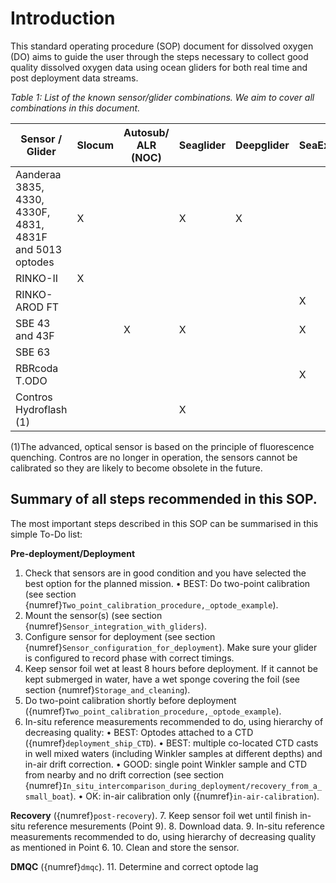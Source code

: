 # Introduction

This standard operating procedure (SOP) document for dissolved oxygen (DO) aims to guide the user through the steps necessary to collect good quality dissolved oxygen data using ocean gliders for both real time and post deployment data streams.

*Table 1: List of the known sensor/glider combinations. We aim to cover all combinations in this document.*

| Sensor / Glider  |  Slocum |  Autosub/ ALR (NOC) |  Seaglider | Deepglider  |  SeaExplorer |  Spray |  Information |
|---|---|---|---|---|---|---|---|
| Aanderaa 3835, 4330, 4330F, 4831, 4831F and 5013 optodes  | X |   | X | X |   |   | [Link](https://www.aanderaa.com/productsdetail.php?Oxygen-Optodes-2) |
| RINKO-II  | X |   |   |   |   |  | [Link](https://www.jfe-advantech.co.jp/eng/ocean/rinko/rinko22d.html) |
| RINKO- AROD FT  |   |   |   |   | X |   | [Link](https://www.jfe-advantech.co.jp/eng/ocean/rinko/rinko-ft.html) |
| SBE 43 and 43F  |   | X | X |   | X |   | [Link](https://www.seabird.com/sbe-43-dissolved-oxygen-sensor-with-titanium-housing-mcbh-connector-0-5-mil-profiling-membrane-standard-43-plenum/product?id=54627923854) |
| SBE 63  |   |   |   |   |   | X | [Link](https://www.seabird.com/oxygen-sensors/sbe-63-optical-dissolved-oxygen-sensor/family?productCategoryId=54627869933) |
|  RBRcoda T.ODO |   |   |   |   | X |   | [Link](https://rbr-global.com/products/sensors/rbrcoda-odo) |
|  Contros Hydroflash (1) |   |   | X |   |   |   | [Link](https://www.kongsberg.com/globalassets/maritime/km-products/product-documents/hydroflash-accurate-fast-and-versatile-oxygen-optode/Download) |

(1)The advanced, optical sensor is based on the principle of fluorescence quenching. Contros are no longer in operation, the sensors cannot be calibrated so they are likely to become obsolete in the future. 

## Summary of all steps recommended in this SOP.

The most important steps described in this SOP can be summarised in this simple To-Do list:  

**Pre-deployment/Deployment**
1. Check that sensors are in good condition and you have selected the best option for the planned mission.
    • BEST: Do two-point calibration (see section {numref}`Two_point_calibration_procedure,_optode_example`).
2. Mount the sensor(s) (see section {numref}`Sensor_integration_with_gliders`). 
3. Configure sensor for deployment (see section {numref}`Sensor_configuration_for_deployment`). Make sure your glider is configured to record phase with correct timings.
4. Keep sensor foil wet at least 8 hours before deployment. If it cannot be kept submerged in water, have a wet sponge covering the foil (see section {numref}`Storage_and_cleaning`).
5. Do two-point calibration shortly before deployment ({numref}`Two_point_calibration_procedure,_optode_example`).
6. In-situ reference measurements recommended to do, using hierarchy of decreasing quality:
    • BEST: Optodes attached to a CTD ({numref}`deployment_ship_CTD`).
    • BEST: multiple co-located CTD casts in well mixed waters (including Winkler samples at different depths) and in-air drift correction.
    • GOOD: single point Winkler sample and CTD from nearby and no drift correction (see section {numref}`In_situ_intercomparison_during_deployment/recovery_from_a_small_boat`).
    • OK: in-air calibration only ({numref}`in-air-calibration`).

**Recovery** ({numref}`post-recovery`).
7. Keep sensor foil wet until finish in-situ reference mesurements (Point 9).
8. Download data.
9. In-situ reference measurements recommended to do, using hierarchy of decreasing quality as mentioned in Point 6.
10. Clean and store the sensor.

**DMQC** ({numref}`dmqc`).
11. Determine and correct optode lag
